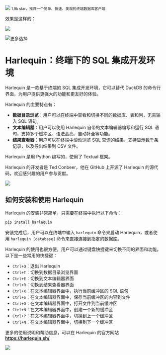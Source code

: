 <img src="/assets/image/240127-终端sql-1.png" style="max-width: 70%; height: auto;">
<small>1.9k star，推荐一个简单、快速、美观的终端数据库客户端</small>


效果是这样的：

![](/assets/image/240127-终端sql-1.png)


![更多选择](/assets/image/240127-终端sql-2.png)

# Harlequin：终端下的 SQL 集成开发环境

Harlequin 是一款基于终端的 SQL 集成开发环境，它可以替代 DuckDB 的命令行界面，为用户提供更强大的功能和更友好的体验。

Harlequin 的主要特点有：

- **数据目录浏览**：用户可以在终端中查看和切换不同的数据库、表和列，无需输入 SQL 语句。
- **文本编辑器**：用户可以使用 Harlequin 自带的文本编辑器编写和运行 SQL 语句，支持多个缓冲区、语法高亮、自动补全等功能。
- **结果查看器**：用户可以在终端中滚动浏览 SQL 查询的结果，支持显示数千条记录，以及导出结果到 CSV 文件。

Harlequin 是用 Python 编写的，使用了 Textual 框架。

Harlequin 的开发者是 Ted Conbeer，他在 GitHub 上开源了 Harlequin 的源代码，欢迎感兴趣的用户参与贡献。

![](/assets/image/240127-终端sql-3.png)


## 如何安装和使用 Harlequin

Harlequin 的安装非常简单，只需要在终端中执行以下命令：

```bash
pip install harlequin
```

安装完成后，用户可以在终端中输入 `harlequin` 命令来启动 Harlequin，或者使用 `harlequin [database]` 命令来直接连接到指定的数据库。

Harlequin 的使用也很方便，用户可以通过键盘快捷键来切换不同的界面和功能。以下是一些常用的快捷键：

- `Ctrl+Q`：退出 Harlequin
- `Ctrl+T`：切换到数据目录浏览界面
- `Ctrl+E`：切换到文本编辑器界面
- `Ctrl+R`：切换到结果查看器界面
- `Ctrl+X`：在文本编辑器界面中，执行当前缓冲区的 SQL 语句
- `Ctrl+S`：在文本编辑器界面中，保存当前缓冲区的内容到文件
- `Ctrl+O`：在文本编辑器界面中，打开文件到当前缓冲区
- `Ctrl+N`：在文本编辑器界面中，创建一个新的缓冲区
- `Ctrl+P`：在文本编辑器界面中，切换到上一个缓冲区
- `Ctrl+N`：在文本编辑器界面中，切换到下一个缓冲区

更多的使用说明和帮助信息，可以在 Harlequin 的官方网站**https://harlequin.sh/**

![](/assets/image/240127-终端sql-4.png)

